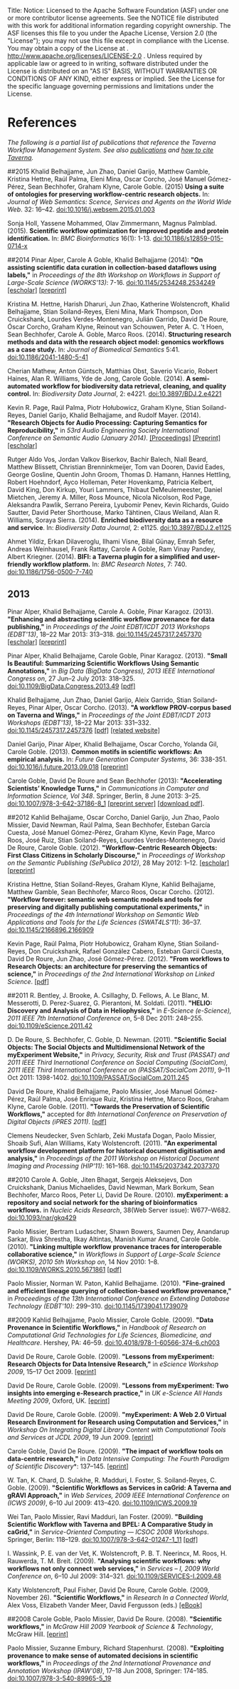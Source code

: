 Title:
Notice:    Licensed to the Apache Software Foundation (ASF) under one
           or more contributor license agreements.  See the NOTICE file
           distributed with this work for additional information
           regarding copyright ownership.  The ASF licenses this file
           to you under the Apache License, Version 2.0 (the
           "License"); you may not use this file except in compliance
           with the License.  You may obtain a copy of the License at
           .
             http://www.apache.org/licenses/LICENSE-2.0
           .
           Unless required by applicable law or agreed to in writing,
           software distributed under the License is distributed on an
           "AS IS" BASIS, WITHOUT WARRANTIES OR CONDITIONS OF ANY
           KIND, either express or implied.  See the License for the
           specific language governing permissions and limitations
           under the License.

# References
*The following is a partial list of publications that reference the Taverna Workflow Management System. See also [publications](/community/publications) and [how to cite Taverna](/community/cite).*

##2015
Khalid Belhajjame, Jun Zhao, Daniel Garijo, Matthew Gamble, Kristina Hettne, Ra&uacute;l Palma, Eleni Mina, Oscar Corcho, Jos&eacute; Manuel G&oacute;mez-P&eacute;rez, Sean Bechhofer, Graham Klyne, Carole Goble. (2015)
**Using a suite of ontologies for preserving workflow-centric research objects.** 
In: *Journal of Web Semantics: Scence, Services and Agents on the World Wide Web*. 32: 16&ndash;42.
[doi:10.1016/j.websem.2015.01.003](http://dx.doi.org/10.1016/j.websem.2015.01.003)

Sonja Holl, Yassene Mohammed, Olav Zimmermann, Magnus Palmblad. (2015). 
**Scientific workflow optimization for improved peptide and protein identification.** 
In: *BMC Bioinformatics* 16(1): 1-13. 
[doi:10.1186/s12859-015-0714-x](http://dx.doi.org/10.1186/s12859-015-0714-x)

##2014
Pinar Alper, Carole A Goble, Khalid Belhajjame (2014):
**"On assisting scientific data curation in collection-based dataflows using labels,"** 
in *Proceedings of the 8th Workshop on Workflows in Support of Large-Scale Science (WORKS'13)*: 7-16.
[doi:10.1145/2534248.2534249](http://dx.doi.org/10.1145/2534248.2534249)
[[escholar]](https://www.escholar.manchester.ac.uk/uk-ac-man-scw:236944)
[[preprint]](https://www.escholar.manchester.ac.uk/api/datastream?publicationPid=uk-ac-man-scw:236944&datastreamId=SUPPLEMENTARY-1.PDF)

Kristina M. Hettne, Harish Dharuri, Jun Zhao, Katherine Wolstencroft, Khalid Belhajjame, Stian Soiland-Reyes, Eleni Mina, Mark Thompson, Don Cruickshank, Lourdes Verdes-Montenegro, Juli&aacute;n Garrido, David De Roure, &Oacute;scar Corcho, Graham Klyne, Reinout van Schouwen, Peter A. C. 't Hoen, Sean Bechhofer, Carole A. Goble, Marco Roos. (2014).
**Structuring research methods and data with the research object model: genomics workflows as a case study.** 
In: *Journal of Biomedical Semantics* 5:41. 
[doi:10.1186/2041-1480-5-41](http://dx.doi.org/10.1186/2041-1480-5-41)

Cherian Mathew, Anton G&uuml;ntsch, Matthias Obst, Saverio Vicario, Robert Haines, Alan R. Williams, Yde de Jong, Carole Goble. (2014).
**A semi-automated workflow for biodiversity data retrieval, cleaning, and quality control.** 
In: *Biodiversity Data Journal*, 2: e4221. [doi:10.3897/BDJ.2.e4221](http://dx.doi.org/10.3897/BDJ.2.e4221)

Kevin R. Page, Ra&uacute;l Palma, Piotr Ho&#322;ubowicz, Graham Klyne, Stian Soiland-Reyes, Daniel Garijo, Khalid Belhajjame, and Rudolf Mayer. (2014). 
**"Research Objects for Audio Processing: Capturing Semantics for Reproducibility,"** 
in *53rd Audio Engineering Society International Conference on Semantic Audio (January 2014)*. 
[[Proceedings]](http://www.aes.org/e-lib/browse.cfm?elib=17116)
[[Preprint]](https://www.escholar.manchester.ac.uk/api/datastream?publicationPid=uk-ac-man-scw:213117&datastreamId=SUPPLEMENTARY-1.PDF)
[[escholar]](https://www.escholar.manchester.ac.uk/uk-ac-man-scw:213117)

Rutger Aldo Vos, Jordan Valkov Biserkov, Bachir Balech, Niall Beard, Matthew Blissett, Christian Brenninkmeijer, Tom van Dooren, David Eades, George Gosline, Quentin John Groom, Thomas D. Hamann, Hannes Hettling, Robert Hoehndorf, Ayco Holleman, Peter Hovenkamp, Patricia Kelbert, David King, Don Kirkup, Youri Lammers, Thibaut DeMeulemeester, Daniel Mietchen, Jeremy A. Miller, Ross Mounce, Nicola Nicolson, Rod Page, Aleksandra Pawlik, Serrano Pereira, Lyubomir Penev, Kevin Richards, Guido Sautter, David Peter Shorthouse, Marko T&auml;htinen, Claus Weiland, Alan R. Williams, Soraya Sierra. (2014).
**Enriched biodiversity data as a resource and service**. 
In: *Biodiversity Data Journal*, 2: e1125.
[doi:10.3897/BDJ.2.e1125](http://dx.doi.org/10.3897/BDJ.2.e1125)

Ahmet Yildiz, Erkan Dilaveroglu, Ilhami Visne, Bilal G&uuml;nay, Emrah Sefer, Andreas Weinhausel, Frank Rattay, Carole A Goble, Ram Vinay Pandey, Albert Kriegner. (2014). 
**BIFI: a Taverna plugin for a simplified and user-friendly workflow platform.** 
In: *BMC Research Notes*, 7: 740. 
[doi:10.1186/1756-0500-7-740](http://dx.doi.org/10.1186/1756-0500-7-740)

## 2013
Pinar Alper, Khalid Belhajjame, Carole A. Goble, Pinar Karagoz. (2013).
**"Enhancing and abstracting scientific workflow provenance for data publishing,"**
in *Proceedings of the Joint EDBT/ICDT 2013 Workshops (EDBT'13)*, 18&ndash;22 Mar 2013: 313&ndash;318.
[doi:10.1145/2457317.2457370](http://dx.doi.org/10.1145/2457317.2457370)
[[escholar]](https://www.escholar.manchester.ac.uk/uk-ac-man-scw:282297)
[[preprint]](https://www.escholar.manchester.ac.uk/api/datastream?publicationPid=uk-ac-man-scw:282297&datastreamId=SUPPLEMENTARY-1.PDF)

Pinar Alper, Khalid Belhajjame, Carole Goble, Pinar Karagoz.  (2013).
**"Small Is Beautiful: Summarizing Scientific Workflows Using Semantic Annotations,"** 
in *Big Data (BigData Congress), 2013 IEEE International Congress on*, 27 Jun&ndash;2 July 2013: 318&ndash;325. 
[doi:10.1109/BigData.Congress.2013.49](http://dx.doi.org/10.1109/BigData.Congress.2013.49)
[[pdf]](http://www.computer.org/csdl/proceedings/bigdatacongress/2013/5006/00/5006a318.pdf)

Khalid Belhajjame, Jun Zhao, Daniel Garijo, Aleix Garrido, Stian Soiland-Reyes, Pinar Alper, Oscar Corcho. (2013).
**"A workflow PROV-corpus based on Taverna and Wings,"** 
in *Proceedings of the Joint EDBT/ICDT 2013 Workshops (EDBT'13)*, 18&ndash;22 Mar 2013: 331&ndash;332.
[doi:10.1145/2457317.2457376](http://dx.doi.org/10.1145/2457317.2457376)
[[pdf]](http://delicias.dia.fi.upm.es/members/dgarijo/papers/prov-bench-paper.pdf)
[[related website]](https://github.com/provbench/Wf4Ever-PROV)

Daniel Garijo, Pinar Alper, Khalid Belhajjame, Oscar Corcho, Yolanda Gil, Carole Goble. (2013).
**Common motifs in scientific workflows: An empirical analysis.** 
In: *Future Generation Computer Systems*, 36: 338-351.
[doi:10.1016/j.future.2013.09.018](http://dx.doi.org/10.1016/j.future.2013.09.018)
[[preprint]](http://oa.upm.es/21854/1/1-s2_0-S0167739X13001970-main.pdf)

Carole Goble, David De Roure and Sean Bechhofer (2013):
**"Accelerating Scientists&rsquo; Knowledge Turns,"**
in *Communications in Computer and Information Science, Vol 348*.  Springer, Berlin, 8 June 2013: 3&ndash;25.
[doi:10.1007/978-3-642-37186-8_1](http://dx.doi.org/10.1007/978-3-642-37186-8_1)
[[preprint server]](http://ora.ox.ac.uk/objects/uuid%3A17de32c4-518f-4be6-bf78-1ecd6c761b81)
[[download pdf]](http://ora.ox.ac.uk/objects/uuid:17de32c4-518f-4be6-bf78-1ecd6c761b81/datastreams/ATTACHMENT01).

##2012
Kahlid Belhajjame, Oscar Corcho, Daniel Garijo, Jun Zhao, Paolo Missier, David Newman, Ra&uacute;l Palma, Sean Bechhofer, Esteban Garc&iacute;a Cuesta, Jos&eacute; Manuel G&oacute;mez-P&eacute;rez, Graham Klyne, Kevin Page, Marco Roos, Jos&eacute; Ruiz, Stian Soiland-Reyes, Lourdes Verdes-Montenegro, David De Roure, Carole Goble. (2012). 
**"Workflow-Centric Research Objects: First Class Citizens in Scholarly Discourse,"** 
in *Proceedings of Workshop on the Semantic Publishing (SePublica 2012)*, 28 May 2012: 1&ndash;12.
[[escholar]](https://www.escholar.manchester.ac.uk/uk-ac-man-scw:236961) 
[[preprint]](https://www.escholar.manchester.ac.uk/api/datastream?publicationPid=uk-ac-man-scw:192020&datastreamId=POST-PEER-REVIEW-NON-PUBLISHERS.PDF)

Kristina Hettne, Stian Soiland-Reyes, Graham Klyne, Kahlid Belhajjame, Matthew Gamble, Sean Bechhofer, Marco Roos, Oscar Corcho. (2012). 
**"Workflow forever: semantic web semantic models and tools for preserving and digitally publishing computational experiments,"** 
in *Proceedings of the 4th International Workshop on Semantic Web Applications and Tools for the Life Sciences (SWAT4LS'11)*: 36&ndash;37. 
[doi:10.1145/2166896.2166909](http://dx.doi.org/10.1145/2166896.2166909)

Kevin Page, Ra&uacute;l Palma, Piotr Ho&#322;ubowicz, Graham Klyne, Stian Soiland-Reyes, Don Cruickshank, Rafael Gonz&aacute;lez Cabero, Esteban Garci&iacute; Cuesta, David De Roure, Jun Zhao, Jos&eacute; G&oacute;mez-P&eacute;rez. (2012). 
**"From workflows to Research Objects: an architecture for preserving the semantics of science,"** 
in *Proceedings of the 2nd International Workshop on Linked Science*.
[[pdf]](http://linkedscience.org/wp-content/uploads/2012/05/lisc2012_submission_15.pdf)

##2011
R. Bentley, J. Brooke, A. Csillaghy, D. Fellows, A. Le Blanc, M. Messerotti, D. Perez-Suarez, G. Pierantoni, M. Soldati. (2011). 
**"HELIO: Discovery and Analysis of Data in Heliophysics,"** 
in *E-Science (e-Science), 2011 IEEE 7th International Conference on*, 5&ndash;8 Dec 2011: 248&ndash;255. 
[doi:10.1109/eScience.2011.42](http://dx.doi.org/10.1109/eScience.2011.42)

D. De Roure, S. Bechhofer, C. Goble, D. Newman. (2011). 
**"Scientific Social Objects: The Social Objects and Multidimensional Network of the myExperiment Website,"** 
in *Privacy, Security, Risk and Trust (PASSAT) and 2011 IEEE Third Inernational Conference on Social Computing (SocialCom), 2011 IEEE Third International Conference on (PASSAT/SocialCom 2011)*, 9&ndash;11 Oct 2011: 1398-1402. 
[doi:10.1109/PASSAT/SocialCom.2011.245](http://dx.doi.org/10.1109/PASSAT/SocialCom.2011.245)

David De Roure, Khalid Belhajjame, Paolo Missier, Jos&eacute; Manuel G&oacute;mez-P&eacute;rez, Ra&uacute;l Palma, Jos&eacute; Enrique Ruiz, Kristina Hettne, Marco Roos, Graham Klyne, Carole Goble. (2011).
**"Towards the Preservation of Scientific Workflows,"** 
accepted for *8th International Conference on Preservation of Digital Objects (iPRES 2011)*. 
[[pdf]](http://users.ox.ac.uk/~oerc0033/preprints/wfpreservev10.pdf)

Clemens Neudecker, Sven Schlarb, Zeki Mustafa Dogan, Paolo Missier, Shoaib Sufi, Alan Williams, Katy Wolstencroft. (2011). 
**"An experimental workflow development platform for historical document digitisation and analysis,"** 
in *Proceedings of the 2011 Workshop on Historical Document Imaging and Processing (HIP'11)*: 161&ndash;168. [doi:10.1145/2037342.2037370](http://dx.doi.org/10.1145/2037342.2037370)

##2010
Carole A. Goble, Jiten Bhagat, Sergejs Aleksejevs, Don Cruickshank, Danius Michaelides, David Newman, Mark Borkum, Sean Bechhofer, Marco Roos, Peter Li, David De Roure. (2010). 
**myExperiment: a repository and social network for the sharing of bioinformatics workflows.** 
in *Nucleic Acids Research*, 38(Web Server issue): W677&ndash;W682.
[doi:10.1093/nar/gkq429](http://dx.doi.org/10.1093/nar/gkq429)

Paolo Missier, Bertram Ludascher, Shawn Bowers, Saumen Dey, Anandarup Sarkar, Biva Shrestha, Ilkay Altintas, Manish Kumar Anand, Carole Goble. (2010). 
**"Linking multiple workflow provenance traces for interoperable collaborative science,"** 
in *Workflows in Support of Large-Scale Science (WORKS), 2010 5th Workshop on*, 14 Nov 2010: 1&ndash;8.
[doi:10.1109/WORKS.2010.5671861](http://dx.doi.org/10.1109/WORKS.2010.5671861)
[[pdf]](http://web.cs.ucdavis.edu/~ludaesch/pubs/DataToL-IEEE.pdf)

Paolo Missier, Norman W. Paton, Kahlid Belhajjame. (2010). 
**"Fine-grained and efficient lineage querying of collection-based workflow provenance,"** 
in *Proceedings of the 13th International Conference on Extending Database Technology (EDBT'10)*: 299&ndash;310. 
[doi:10.1145/1739041.1739079](http://dx.doi.org/10.1145/1739041.1739079)

##2009
Kahlid Belhajjame, Paolo Missier, Carole Goble. (2009). 
**"Data Provenance in Scientific Workflows,"** 
in *Handbook of Research on Computational Grid Technologies for Life Sciences, Biomedicine, and Healthcare*. Hershey, PA: 46&ndash;59.
[doi:10.4018/978-1-60566-374-6.ch003](http://dx.doi.org/10.4018/978-1-60566-374-6.ch003)

David De Roure, Carole Goble. (2009). 
**"Lessons from myExperiment: Research Objects for Data Intensive Research,"** 
in *eScience Workshop 2009*, 15&ndash;17 Oct 2009. 
[[eprint]](http://eprints.ecs.soton.ac.uk/17744/)

David De Roure, Carole Goble. (2009). 
**"Lessons from myExperiment: Two insights into emerging e-Research practice,"** 
in *UK e-Science All Hands Meeting 2009*, Oxford, UK. 
[[eprint]](http://eprints.ecs.soton.ac.uk/17662/)

David De Roure, Carole Goble. (2009). 
**"myExperiment: A Web 2.0 Virtual Research Environment for Research using Computation and Services,"** 
in *Workshop On Integrating Digital Library Content with Computational Tools and Services at JCDL 2009*, 19 Jun 2009. 
[[eprint]](http://eprints.ecs.soton.ac.uk/17607/)

Carole Goble, David De Roure. (2009). 
**"The impact of workflow tools on data-centric research,"** 
in *Data Intensive Computing: The Fourth Paradigm of Scientific Discovery**: 137&ndash;145. 
[[eprint]](http://eprints.ecs.soton.ac.uk/17336/)

W. Tan, K. Chard, D. Sulakhe, R. Madduri, I. Foster, S. Soiland-Reyes, C. Goble. (2009). 
**"Scientific Workflows as Services in caGrid: A Taverna and gRAVI Approach,"** 
in *Web Services, 2009 IEEE International Conference on (ICWS 2009)*, 6&ndash;10 Jul 2009: 413&ndash;420.
[doi:10.1109/ICWS.2009.19](http://dx.doi.org/10.1109/ICWS.2009.19)

Wei Tan, Paolo Missier, Ravi Madduri, Ian Foster. (2009). 
**"Building Scientific Workflow with Taverna and BPEL: A Comparative Study in caGrid,"** 
in *Service-Oriented Computing &mdash; ICSOC 2008 Workshops*. Springer, Berlin: 118&ndash;129.
[doi:10.1007/978-3-642-01247-1_11](http://dx.doi.org/10.1007/978-3-642-01247-1_11)
[[pdf]](http://www.cs.man.ac.uk/~pmissier/docs/bpel-taverna-wesoa-081219.pdf)

I. Wassink, P. E. van der Vet, K. Wolstencroft, P. B. T. Neerincx, M. Roos, H. Rauwerda, T. M. Breit. (2009). 
**"Analysing scientific workflows: why workflows not only connect web services,"** 
in *Services &ndash; I, 2009 World Conference on*, 6&ndash;10 Jul 2009: 314&ndash;321.
[doi:10.1109/SERVICES-I.2009.48](http://dx.doi.org/10.1109/SERVICES-I.2009.48)

Katy Wolstencroft, Paul Fisher, David De Roure, Carole Goble. (2009, November 26). 
**"Scientific Workflows,"** 
in *Research In a Connected World*, Alex Voss, Elizabeth Vander Meer, David Fergusson (eds.) 
[[eBook]](https://www.free-ebooks.net/ebook/Research-in-a-Connected-World)

##2008
Carole Goble, Paolo Missier, David De Roure. (2008).
**"Scientific workflows,"** 
in *McGraw Hill 2009 Yearbook of Science & Technology*, McGraw Hill.
[[eprint]](http://eprints.ecs.soton.ac.uk/16628/)

Paolo Missier, Suzanne Embury, Richard Stapenhurst. (2008). 
**"Exploiting provenance to make sense of automated decisions in scientific workflows,"** 
in *Proceedings of the 2nd International Provenance and Annotation Workshop (IPAW'08)*, 17&ndash;18 Jun 2008, Springer: 174&ndash;185.
[doi:10.1007/978-3-540-89965-5_19](http://dx.doi.org/10.1007/978-3-540-89965-5_19)